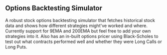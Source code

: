 ## Options Backtesting Simulator

A robust stock options backtesting simulator that fetches historical stock data and shows how different strategies might've worked and where. Currently support for 9EMA and 200EMA but feel free to add your own strategies into it. Also has an in-built options pricer using Black-Scholes to test out what contracts performed well and whether they were Long Calls or Long Puts.
